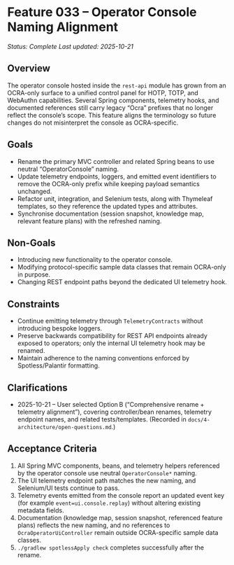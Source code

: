 # Feature 033 – Operator Console Naming Alignment

_Status: Complete_
_Last updated: 2025-10-21_

## Overview
The operator console hosted inside the `rest-api` module has grown from an OCRA-only surface to a unified control panel for HOTP, TOTP, and WebAuthn capabilities. Several Spring components, telemetry hooks, and documented references still carry legacy “Ocra” prefixes that no longer reflect the console’s scope. This feature aligns the terminology so future changes do not misinterpret the console as OCRA-specific.

## Goals
- Rename the primary MVC controller and related Spring beans to use neutral “OperatorConsole” naming.
- Update telemetry endpoints, loggers, and emitted event identifiers to remove the OCRA-only prefix while keeping payload semantics unchanged.
- Refactor unit, integration, and Selenium tests, along with Thymeleaf templates, so they reference the updated types and attributes.
- Synchronise documentation (session snapshot, knowledge map, relevant feature plans) with the refreshed naming.

## Non-Goals
- Introducing new functionality to the operator console.
- Modifying protocol-specific sample data classes that remain OCRA-only in purpose.
- Changing REST endpoint paths beyond the dedicated UI telemetry hook.

## Constraints
- Continue emitting telemetry through `TelemetryContracts` without introducing bespoke loggers.
- Preserve backwards compatibility for REST API endpoints already exposed to operators; only the internal UI telemetry hook may be renamed.
- Maintain adherence to the naming conventions enforced by Spotless/Palantir formatting.

## Clarifications
- 2025-10-21 – User selected Option B (“Comprehensive rename + telemetry alignment”), covering controller/bean renames, telemetry endpoint names, and related tests/templates. (Recorded in `docs/4-architecture/open-questions.md`.)

## Acceptance Criteria
1. All Spring MVC components, beans, and telemetry helpers referenced by the operator console use neutral `OperatorConsole*` naming.
2. The UI telemetry endpoint path matches the new naming, and Selenium/UI tests continue to pass.
3. Telemetry events emitted from the console report an updated event key (for example `event=ui.console.replay`) without altering existing metadata fields.
4. Documentation (knowledge map, session snapshot, referenced feature plans) reflects the new naming, and no references to `OcraOperatorUiController` remain outside OCRA-specific sample data classes.
5. `./gradlew spotlessApply check` completes successfully after the rename.
